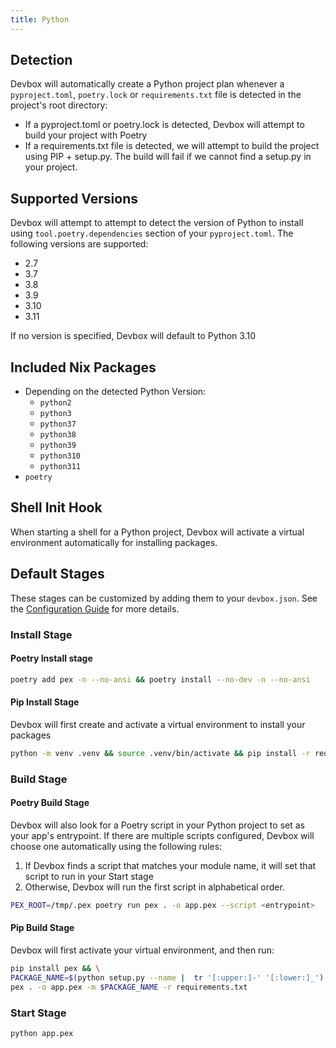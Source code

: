 ```yaml
---
title: Python
---
```


## Detection

Devbox will automatically create a Python project plan whenever a `pyproject.toml`, `poetry.lock` or `requirements.txt` file is detected in the project's root directory: 

* If a pyproject.toml or poetry.lock is detected, Devbox will attempt to build your project with Poetry
* If a requirements.txt file is detected, we will attempt to build the project using PIP + setup.py. The build will fail if we cannot find a setup.py in your project.

## Supported Versions

Devbox will attempt to attempt to detect the version of Python to install using `tool.poetry.dependencies` section of your `pyproject.toml`. The following versions are supported: 

* 2.7
* 3.7
* 3.8
* 3.9
* 3.10
* 3.11

If no version is specified, Devbox will default to Python 3.10

## Included Nix Packages

* Depending on the detected Python Version:
  * `python2`
  * `python3`
  * `python37`
  * `python38`
  * `python39`
  * `python310`
  * `python311`
* `poetry`

## Shell Init Hook

When starting a shell for a Python project, Devbox will activate a virtual environment automatically for installing packages.

## Default Stages

These stages can be customized by adding them to your `devbox.json`. See the [Configuration Guide](../configuration.md) for more details.

### Install Stage

#### Poetry Install stage

```bash
poetry add pex -n --no-ansi && poetry install --no-dev -n --no-ansi
```

#### Pip Install Stage

Devbox will first create and activate a virtual environment to install your packages

```bash
python -m venv .venv && source .venv/bin/activate && pip install -r requirements.txt
```

### Build Stage

#### Poetry Build Stage

Devbox will also look for a Poetry script in your Python project to set as your app's entrypoint. If there are multiple scripts configured, Devbox will choose one automatically using the following rules:

1. If Devbox finds a script that matches your module name, it will set that script to run in your Start stage
2. Otherwise, Devbox will run the first script in alphabetical order.

```bash
PEX_ROOT=/tmp/.pex poetry run pex . -o app.pex --script <entrypoint>
```

#### Pip Build Stage

Devbox will first activate your virtual environment, and then run: 

```bash
pip install pex && \
PACKAGE_NAME=$(python setup.py --name |  tr '[:upper:]-' '[:lower:]_') && \
pex . -o app.pex -m $PACKAGE_NAME -r requirements.txt
```

### Start Stage

```bash
python app.pex
```
